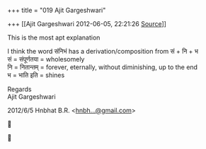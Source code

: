 +++
title = "019 Ajit Gargeshwari"

+++
[[Ajit Gargeshwari	2012-06-05, 22:21:26 [Source](https://groups.google.com/g/samskrita/c/spg1ddyxW1E)]]



This is the most apt explanation  
  

I think the word संनिभं has a derivation/composition from सं + नि + भ  
सं = संपूर्णतया = wholesomely  
नि = नितान्तम् = forever, eternally, without diminishing, up to the end  
भ = भाति इति = shines  

  
Regards  
Ajit Gargeshwari

  
  

2012/6/5 Hnbhat B.R. \<[hnbh...@gmail.com]()\>  





